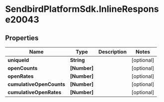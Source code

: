 # SendbirdPlatformSdk.InlineResponse20043

## Properties

Name | Type | Description | Notes
------------ | ------------- | ------------- | -------------
**uniqueId** | **String** |  | [optional] 
**openCounts** | **[Number]** |  | [optional] 
**openRates** | **[Number]** |  | [optional] 
**cumulativeOpenCounts** | **[Number]** |  | [optional] 
**cumulativeOpenRates** | **[Number]** |  | [optional] 


